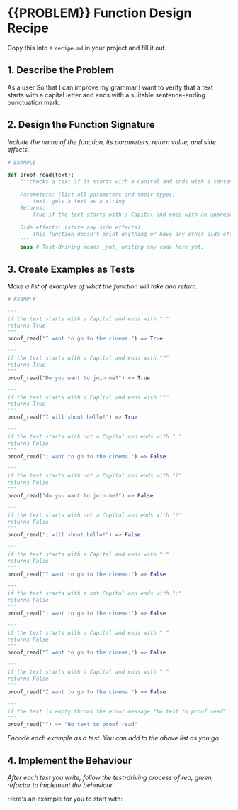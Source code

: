 # {{PROBLEM}} Function Design Recipe

Copy this into a `recipe.md` in your project and fill it out.

## 1. Describe the Problem

As a user
So that I can improve my grammar
I want to verify that a text starts with a capital letter and ends with a suitable sentence-ending punctuation mark.

## 2. Design the Function Signature

_Include the name of the function, its parameters, return value, and side effects._

```python
# EXAMPLE

def proof_read(text):
    """checks a text if it starts with a Capital and ends with a sentence ending punctuation mark (. ? !).

    Parameters: (list all parameters and their types)
        text: gets a text as a string
    Returns: 
        True if the text starts with a Capital and ends with an appropriate punctuation mark. Else returns False

    Side effects: (state any side effects)
        This function doesn't print anything or have any other side-effects
    """
    pass # Test-driving means _not_ writing any code here yet.
```

## 3. Create Examples as Tests

_Make a list of examples of what the function will take and return._

```python
# EXAMPLE

"""
if the text starts with a Capital and ends with "."
returns True
"""
proof_read("I want to go to the cinema.") => True

"""
if the text starts with a Capital and ends with "?"
returns True
"""
proof_read("Do you want to join me?") => True

"""
if the text starts with a Capital and ends with "!"
returns True
"""
proof_read("I will shout hello!") => True

"""
if the text starts with not a Capital and ends with "."
returns False
"""
proof_read("i want to go to the cinema.") => False

"""
if the text starts with not a Capital and ends with "?"
returns False
"""
proof_read("do you want to join me?") => False

"""
if the text starts with not a Capital and ends with "!"
returns False
"""
proof_read("i will shout hello!") => False

"""
if the text starts with a Capital and ends with ":"
returns False
"""
proof_read("I want to go to the cinema:") => False

"""
if the text starts with a not Capital and ends with ":"
returns False
"""
proof_read("i want to go to the cinema:") => False

"""
if the text starts with a Capital and ends with ","
returns False
"""
proof_read("I want to go to the cinema,") => False

"""
if the text starts with a Capital and ends with " "
returns False
"""
proof_read("I want to go to the cinema ") => False

"""
if the text is empty throws the error message "No text to proof read"
"""
proof_read("") => "No text to proof read"

```

_Encode each example as a test. You can add to the above list as you go._

## 4. Implement the Behaviour

_After each test you write, follow the test-driving process of red, green, refactor to implement the behaviour._

Here's an example for you to start with:

